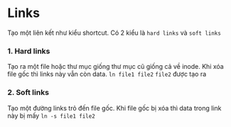 # Links
Tạo một liên kết như kiểu shortcut. Có 2 kiểu là `hard links` và `soft links`
### 1. Hard links
Tạo ra một file hoặc thư mục giống thư mục cũ giống cả về inode. Khi xóa file gốc thì links này vẫn còn data.
`ln file1 file2`
`file2` được tạo ra
### 2. Soft links
Tạo một đường links trỏ đến file gốc. Khi file gốc bị xóa thì data trong link này bị mấy
`ln -s file1 file2`